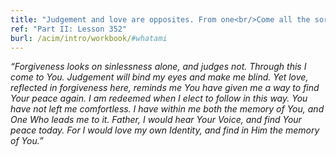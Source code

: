 ```yaml
---
title: "Judgement and love are opposites. From one<br/>Come all the sorrows of the world. But from<br/>The Other comes the peace of God Himself."
ref: "Part II: Lesson 352"
burl: /acim/intro/workbook/#whatami
---
```


*“Forgiveness looks on sinlessness alone, and judges not. Through this I
come to You. Judgement will bind my eyes and make me blind. Yet love,
reflected in forgiveness here, reminds me You have given me a way to
find Your peace again. I am redeemed when I elect to follow in this
way. You have not left me comfortless. I have within me both the memory
of You, and One Who leads me to it. Father, I would hear Your Voice, and
find Your peace today. For I would love my own Identity, and find in Him
the memory of You.”*

